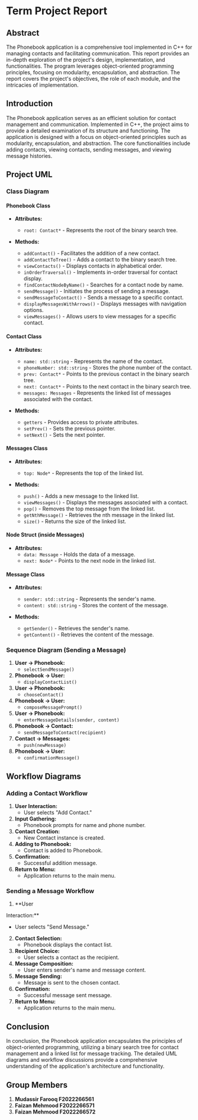 # Term Project Report

## Abstract

The Phonebook application is a comprehensive tool implemented in C++ for managing contacts and facilitating communication. This report provides an in-depth exploration of the project's design, implementation, and functionalities. The program leverages object-oriented programming principles, focusing on modularity, encapsulation, and abstraction. The report covers the project's objectives, the role of each module, and the intricacies of implementation.

## Introduction

The Phonebook application serves as an efficient solution for contact management and communication. Implemented in C++, the project aims to provide a detailed examination of its structure and functioning. The application is designed with a focus on object-oriented principles such as modularity, encapsulation, and abstraction. The core functionalities include adding contacts, viewing contacts, sending messages, and viewing message histories.

## Project UML

### Class Diagram

#### Phonebook Class

- **Attributes:**
  - `root: Contact*` - Represents the root of the binary search tree.

- **Methods:**
  - `addContact()` - Facilitates the addition of a new contact.
  - `addContactToTree()` - Adds a contact to the binary search tree.
  - `viewContacts()` - Displays contacts in alphabetical order.
  - `inOrderTraversal()` - Implements in-order traversal for contact display.
  - `findContactNodeByName()` - Searches for a contact node by name.
  - `sendMessage()` - Initiates the process of sending a message.
  - `sendMessageToContact()` - Sends a message to a specific contact.
  - `displayMessagesWithArrows()` - Displays messages with navigation options.
  - `viewMessages()` - Allows users to view messages for a specific contact.

#### Contact Class

- **Attributes:**
  - `name: std::string` - Represents the name of the contact.
  - `phoneNumber: std::string` - Stores the phone number of the contact.
  - `prev: Contact*` - Points to the previous contact in the binary search tree.
  - `next: Contact*` - Points to the next contact in the binary search tree.
  - `messages: Messages` - Represents the linked list of messages associated with the contact.

- **Methods:**
  - `getters` - Provides access to private attributes.
  - `setPrev()` - Sets the previous pointer.
  - `setNext()` - Sets the next pointer.

#### Messages Class

- **Attributes:**
  - `top: Node*` - Represents the top of the linked list.

- **Methods:**
  - `push()` - Adds a new message to the linked list.
  - `viewMessages()` - Displays the messages associated with a contact.
  - `pop()` - Removes the top message from the linked list.
  - `getNthMessage()` - Retrieves the nth message in the linked list.
  - `size()` - Returns the size of the linked list.

#### Node **Struct** (inside Messages)

- **Attributes:**
  - `data: Message` - Holds the data of a message.
  - `next: Node*` - Points to the next node in the linked list.

#### Message Class

- **Attributes:**
  - `sender: std::string` - Represents the sender's name.
  - `content: std::string` - Stores the content of the message.

- **Methods:**
  - `getSender()` - Retrieves the sender's name.
  - `getContent()` - Retrieves the content of the message.

### Sequence Diagram (Sending a Message)

1. **User -> Phonebook:**
   - `selectSendMessage()`
2. **Phonebook -> User:**
   - `displayContactList()`
3. **User -> Phonebook:**
   - `chooseContact()`
4. **Phonebook -> User:**
   - `composeMessagePrompt()`
5. **User -> Phonebook:**
   - `enterMessageDetails(sender, content)`
6. **Phonebook -> Contact:**
   - `sendMessageToContact(recipient)`
7. **Contact -> Messages:**
   - `push(newMessage)`
8. **Phonebook -> User:**
   - `confirmationMessage()`

## Workflow Diagrams

### Adding a Contact Workflow

1. **User Interaction:**
   - User selects "Add Contact."
2. **Input Gathering:**
   - Phonebook prompts for name and phone number.
3. **Contact Creation:**
   - New Contact instance is created.
4. **Adding to Phonebook:**
   - Contact is added to Phonebook.
5. **Confirmation:**
   - Successful addition message.
6. **Return to Menu:**
   - Application returns to the main menu.

### Sending a Message Workflow

1. **User

 Interaction:**
   - User selects "Send Message."
2. **Contact Selection:**
   - Phonebook displays the contact list.
3. **Recipient Choice:**
   - User selects a contact as the recipient.
4. **Message Composition:**
   - User enters sender's name and message content.
5. **Message Sending:**
   - Message is sent to the chosen contact.
6. **Confirmation:**
   - Successful message sent message.
7. **Return to Menu:**
   - Application returns to the main menu.

## Conclusion

In conclusion, the Phonebook application encapsulates the principles of object-oriented programming, utilizing a binary search tree for contact management and a linked list for message tracking. The detailed UML diagrams and workflow discussions provide a comprehensive understanding of the application's architecture and functionality.


## Group Members
1. **Mudassir Farooq F2022266561**
2. **Faizan Mehmood F2022266571**
3. **Faizan Mehmood F2022266572**
